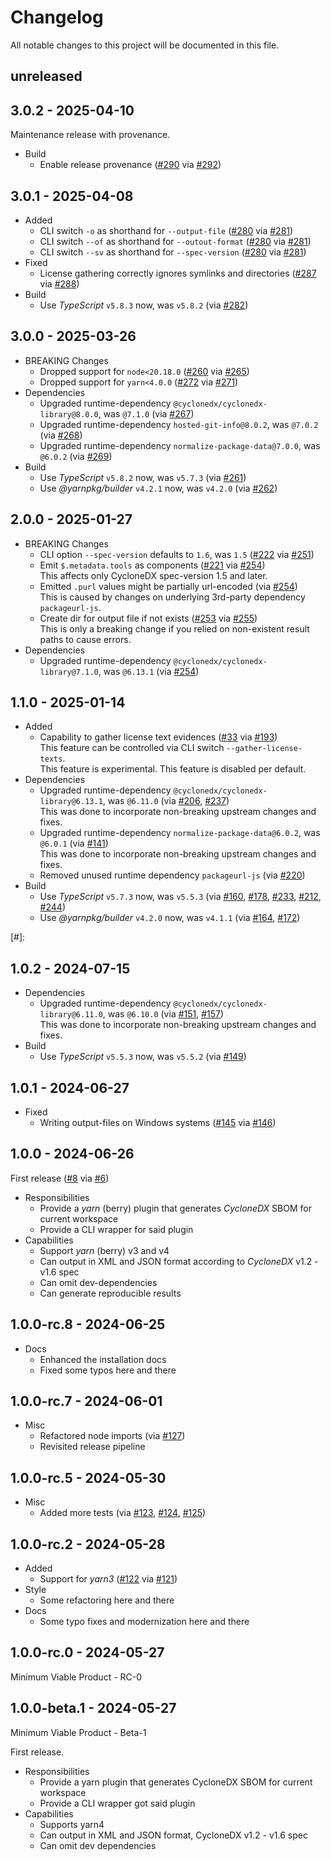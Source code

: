 # Changelog

All notable changes to this project will be documented in this file.

## unreleased

<!-- add unreleased items here -->

## 3.0.2 - 2025-04-10

Maintenance release with provenance.

* Build
  * Enable release provenance ([#290] via [#292])

[#290]: https://github.com/CycloneDX/cyclonedx-node-yarn/issues/290
[#292]: https://github.com/CycloneDX/cyclonedx-node-yarn/pull/292

## 3.0.1 - 2025-04-08

* Added
  * CLI switch `-o`   as shorthand for `--output-file` ([#280] via [#281])
  * CLI switch `--of` as shorthand for `--outout-format` ([#280] via [#281])
  * CLI switch `--sv` as shorthand for `--spec-version` ([#280] via [#281])
* Fixed
  * License gathering correctly ignores symlinks and directories ([#287] via [#288])
* Build
  * Use _TypeScript_ `v5.8.3` now, was `v5.8.2` (via [#282])

[#280]: https://github.com/CycloneDX/cyclonedx-node-yarn/issues/280
[#281]: https://github.com/CycloneDX/cyclonedx-node-yarn/pull/281
[#282]: https://github.com/CycloneDX/cyclonedx-node-yarn/pull/282
[#287]: https://github.com/CycloneDX/cyclonedx-node-yarn/issues/287
[#288]: https://github.com/CycloneDX/cyclonedx-node-yarn/pull/288

## 3.0.0 - 2025-03-26

* BREAKING Changes
  * Dropped support for `node<20.18.0` ([#260] via [#265])
  * Dropped support for `yarn<4.0.0` ([#272] via [#271])
* Dependencies
  * Upgraded runtime-dependency `@cyclonedx/cyclonedx-library@8.0.0`, was `@7.1.0` (via [#267])
  * Upgraded runtime-dependency `hosted-git-info@8.0.2`, was `@7.0.2` (via [#268])
  * Upgraded runtime-dependency `normalize-package-data@7.0.0`, was `@6.0.2` (via [#269])
* Build
  * Use _TypeScript_ `v5.8.2` now, was `v5.7.3` (via [#261])
  * Use _@yarnpkg/builder_ `v4.2.1` now, was `v4.2.0` (via [#262])

[#260]: https://github.com/CycloneDX/cyclonedx-node-yarn/issues/260
[#261]: https://github.com/CycloneDX/cyclonedx-node-yarn/pull/261
[#262]: https://github.com/CycloneDX/cyclonedx-node-yarn/pull/262
[#265]: https://github.com/CycloneDX/cyclonedx-node-yarn/pull/265
[#267]: https://github.com/CycloneDX/cyclonedx-node-yarn/pull/267
[#268]: https://github.com/CycloneDX/cyclonedx-node-yarn/pull/268
[#269]: https://github.com/CycloneDX/cyclonedx-node-yarn/pull/269
[#271]: https://github.com/CycloneDX/cyclonedx-node-yarn/pull/271
[#272]: https://github.com/CycloneDX/cyclonedx-node-yarn/issues/272

## 2.0.0 - 2025-01-27

* BREAKING Changes
  * CLI option `--spec-version` defaults to `1.6`, was `1.5` ([#222] via [#251])
  * Emit `$.metadata.tools` as components ([#221] via [#254])  
    This affects only CycloneDX spec-version 1.5 and later.
  * Emitted `.purl` values might be partially url-encoded (via [#254])  
    This is caused by changes on underlying 3rd-party dependency `packageurl-js`.
  * Create dir for output file if not exists ([#253] via [#255])  
    This is only a breaking change if you relied on non-existent result paths to cause errors.
* Dependencies
  * Upgraded runtime-dependency `@cyclonedx/cyclonedx-library@7.1.0`, was `@6.13.1` (via [#254])

[#221]: https://github.com/CycloneDX/cyclonedx-node-yarn/issues/221
[#222]: https://github.com/CycloneDX/cyclonedx-node-yarn/issues/222
[#251]: https://github.com/CycloneDX/cyclonedx-node-yarn/pull/251
[#253]: https://github.com/CycloneDX/cyclonedx-node-yarn/issues/253
[#254]: https://github.com/CycloneDX/cyclonedx-node-yarn/pull/254
[#255]: https://github.com/CycloneDX/cyclonedx-node-yarn/pull/255

## 1.1.0 - 2025-01-14

* Added
  * Capability to gather license text evidences ([#33] via [#193])  
    This feature can be controlled via CLI switch `--gather-license-texts`.  
    This feature is experimental. This feature is disabled per default.
* Dependencies
  * Upgraded runtime-dependency `@cyclonedx/cyclonedx-library@6.13.1`, was `@6.11.0` (via [#206], [#237])  
    This was done to incorporate non-breaking upstream changes and fixes.
  * Upgraded runtime-dependency `normalize-package-data@6.0.2`, was `@6.0.1` (via [#141])  
    This was done to incorporate non-breaking upstream changes and fixes.
  * Removed unused runtime dependency `packageurl-js` (via [#220])
* Build
  * Use _TypeScript_ `v5.7.3` now, was `v5.5.3` (via [#160], [#178], [#233], [#212], [#244])
  * Use _@yarnpkg/builder_ `v4.2.0` now, was `v4.1.1` (via [#164], [#172])

[#33]: https://github.com/CycloneDX/cyclonedx-node-yarn/issues/33
[#141]: https://github.com/CycloneDX/cyclonedx-node-yarn/pull/141
[#160]: https://github.com/CycloneDX/cyclonedx-node-yarn/pull/160
[#164]: https://github.com/CycloneDX/cyclonedx-node-yarn/pull/164
[#172]: https://github.com/CycloneDX/cyclonedx-node-yarn/pull/172
[#178]: https://github.com/CycloneDX/cyclonedx-node-yarn/pull/178
[#193]: https://github.com/CycloneDX/cyclonedx-node-yarn/pull/193
[#206]: https://github.com/CycloneDX/cyclonedx-node-yarn/pull/206
[#212]: https://github.com/CycloneDX/cyclonedx-node-yarn/pull/212
[#220]: https://github.com/CycloneDX/cyclonedx-node-yarn/pull/220
[#233]: https://github.com/CycloneDX/cyclonedx-node-yarn/pull/233
[#237]: https://github.com/CycloneDX/cyclonedx-node-yarn/pull/237
[#244]: https://github.com/CycloneDX/cyclonedx-node-yarn/pull/244
[#]:

## 1.0.2 - 2024-07-15

* Dependencies
  * Upgraded runtime-dependency `@cyclonedx/cyclonedx-library@6.11.0`, was `@6.10.0` (via [#151], [#157])  
    This was done to incorporate non-breaking upstream changes and fixes.
* Build
  * Use _TypeScript_ `v5.5.3` now, was `v5.5.2` (via [#149]) 

[#149]: https://github.com/CycloneDX/cyclonedx-node-yarn/pull/149
[#151]: https://github.com/CycloneDX/cyclonedx-node-yarn/pull/151
[#157]: https://github.com/CycloneDX/cyclonedx-node-yarn/pull/157

## 1.0.1 - 2024-06-27

* Fixed
  * Writing output-files on Windows systems ([#145] via [#146])

[#145]: https://github.com/CycloneDX/cyclonedx-node-yarn/issues/145
[#146]: https://github.com/CycloneDX/cyclonedx-node-yarn/pull/146

## 1.0.0 - 2024-06-26

First release ([#8] via [#6])

* Responsibilities
  - Provide a _yarn_ (berry) plugin that generates _CycloneDX_ SBOM for current workspace
  - Provide a CLI wrapper for said plugin
* Capabilities
  - Support _yarn_ (berry) v3 and v4
  - Can output in XML and JSON format according to _CycloneDX_ v1.2 - v1.6 spec
  - Can omit dev-dependencies
  - Can generate reproducible results

[#6]: https://github.com/CycloneDX/cyclonedx-node-yarn/pull/6
[#8]: https://github.com/CycloneDX/cyclonedx-node-yarn/discussions/8

## 1.0.0-rc.8 - 2024-06-25

* Docs
  * Enhanced the installation docs
  * Fixed some typos here and there

## 1.0.0-rc.7 - 2024-06-01

* Misc
  * Refactored node imports (via [#127])
  * Revisited release pipeline

[#127]: https://github.com/CycloneDX/cyclonedx-node-yarn/pull/127

## 1.0.0-rc.5 - 2024-05-30

* Misc
  * Added more tests (via [#123], [#124], [#125])

[#123]: https://github.com/CycloneDX/cyclonedx-node-yarn/pull/123
[#124]: https://github.com/CycloneDX/cyclonedx-node-yarn/pull/124
[#125]: https://github.com/CycloneDX/cyclonedx-node-yarn/pull/125

## 1.0.0-rc.2 - 2024-05-28

* Added
  * Support for _yarn3_ ([#122] via [#121])
* Style
  * Some refactoring here and there
* Docs
  * Some typo fixes and modernization here and there

[#121]: https://github.com/CycloneDX/cyclonedx-node-yarn/pull/121
[#122]: https://github.com/CycloneDX/cyclonedx-node-yarn/issues/122

## 1.0.0-rc.0 - 2024-05-27

Minimum Viable Product - RC-0

## 1.0.0-beta.1 - 2024-05-27

Minimum Viable Product - Beta-1

First release.

* Responsibilities
  - Provide a yarn plugin that generates CycloneDX SBOM for current workspace
  - Provide a CLI wrapper got said plugin
* Capabilities
  - Supports yarn4
  - Can output in XML and JSON format, CycloneDX v1.2 - v1.6 spec
  - Can omit dev dependencies
